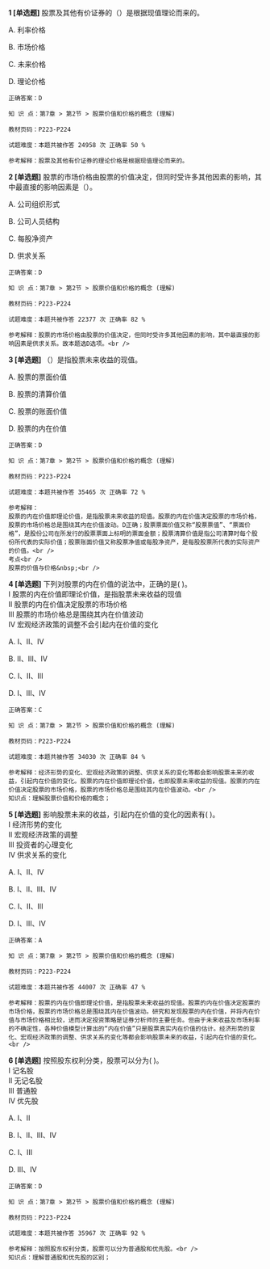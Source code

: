 **1 [单选题]** 股票及其他有价证券的（）是根据现值理论而来的。

A. 利率价格

B. 市场价格

C. 未来价格

D. 理论价格

```
正确答案：D

知 识 点：第7章 > 第2节 > 股票价值和价格的概念 (理解)

教材页码：P223-P224

试题难度：本题共被作答 24958 次 正确率 50 %

参考解释：股票及其他有价证券的理论价格是根据现值理论而来的。
```


**2 [单选题]** 股票的市场价格由股票的价值决定，但同时受许多其他因素的影响，其中最直接的影响因素是（）。

A. 公司组织形式&nbsp;

B. 公司人员结构&nbsp;

C. 每股净资产

D. 供求关系

```
正确答案：D

知 识 点：第7章 > 第2节 > 股票价值和价格的概念 (理解)

教材页码：P223-P224

试题难度：本题共被作答 22377 次 正确率 82 %

参考解释：股票的市场价格由股票的价值决定，但同时受许多其他因素的影响，其中最直接的影响因素是供求关系。故本题选D选项。<br />

```


**3 [单选题]** 
（）是指股票未来收益的现值。

A. 股票的票面价值

B. 股票的清算价值

C. 股票的账面价值

D. 股票的内在价值

```
正确答案：D

知 识 点：第7章 > 第2节 > 股票价值和价格的概念 (理解)

教材页码：P223-P224

试题难度：本题共被作答 35465 次 正确率 72 %

参考解释：
股票的内在价值即理论价值，是指股票未来收益的现值。股票的内在价值决定股票的市场价格，股票的市场价格总是围绕其内在价值波动。D正确；股票票面价值又称“股票票值”、“票面价格”，是股份公司在所发行的股票票面上标明的票面金额；股票清算价值是指公司清算时每个股份所代表的实际价值；股票账面价值又称股票净值或每股净资产，是每股股票所代表的实际资产的价值。<br />
考点<br />
股票的价值与价格&nbsp;<br />

```


**4 [单选题]** 下列对股票的内在价值的说法中，正确的是( )。 <br />
Ⅰ 股票的内在价值即理论价值，是指股票未来收益的现值 <br />
Ⅱ 股票的内在价值决定股票的市场价格 <br />
Ⅲ 股票的市场价格总是围绕其内在价值波动 <br />
Ⅳ 宏观经济政策的调整不会引起内在价值的变化

A. Ⅰ、Ⅱ、Ⅳ

B. Ⅱ、Ⅲ、Ⅳ

C. Ⅰ、Ⅱ、Ⅲ

D. Ⅰ、Ⅲ、Ⅳ

```
正确答案：C

知 识 点：第7章 > 第2节 > 股票价值和价格的概念 (理解)

教材页码：P223-P224

试题难度：本题共被作答 34030 次 正确率 84 %

参考解释：经济形势的变化、宏观经济政策的调整、供求关系的变化等都会影响股票未来的收益，引起内在价值的变化。股票的内在价值即理论价值，也即股票未来收益的现值。股票的内在价值决定股票的市场价格，股票的市场价格总是围绕其内在价值波动。<br />
知识点：理解股票价值和价格的概念；
```


**5 [单选题]** 影响股票未来的收益，引起内在价值的变化的因素有( )。 <br />
Ⅰ 经济形势的变化 <br />
Ⅱ 宏观经济政策的调整 <br />
Ⅲ 投资者的心理变化 <br />
Ⅳ 供求关系的变化

A. Ⅰ、Ⅱ、Ⅳ

B. Ⅰ、Ⅱ、Ⅲ、Ⅳ

C. Ⅰ、Ⅱ、Ⅲ

D. Ⅰ、Ⅲ、Ⅳ 

```
正确答案：A

知 识 点：第7章 > 第2节 > 股票价值和价格的概念 (理解)

教材页码：P223-P224

试题难度：本题共被作答 44007 次 正确率 47 %

参考解释：股票的内在价值即理论价值，是指股票未来收益的现值。股票的内在价值决定股票的市场价格，股票的市场价格总是围绕其内在价值波动。研究和发现股票的内在价值，并将内在价值与市场价格相比较，进而决定投资策略是证券分析师的主要任务。但由于未来收益及市场利率的不确定性，各种价值模型计算出的“内在价值”只是股票真实内在价值的估计。经济形势的变化、宏观经济政策的调整、供求关系的变化等都会影响股票未来的收益，引起内在价值的变化。<br />

```


**6 [单选题]** 按照股东权利分类，股票可以分为( )。 <br />
Ⅰ 记名股 <br />
Ⅱ 无记名股 <br />
Ⅲ 普通股 <br />
Ⅳ 优先股

A. Ⅰ、Ⅱ

B. Ⅰ、Ⅱ、Ⅲ、Ⅳ

C. Ⅰ、Ⅲ

D. Ⅲ、Ⅳ 

```
正确答案：D

知 识 点：第7章 > 第2节 > 股票价值和价格的概念 (理解)

教材页码：P223-P224

试题难度：本题共被作答 35967 次 正确率 92 %

参考解释：按照股东权利分类，股票可以分为普通股和优先股。<br />
知识点：理解普通股和优先股的区别；
```

